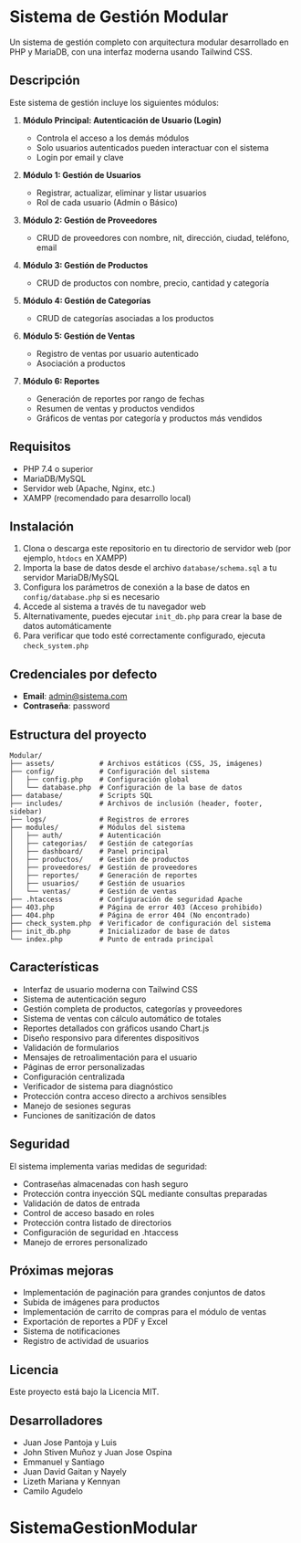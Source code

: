 # Sistema de Gestión Modular

Un sistema de gestión completo con arquitectura modular desarrollado en PHP y MariaDB, con una interfaz moderna usando Tailwind CSS.

## Descripción

Este sistema de gestión incluye los siguientes módulos:

1. **Módulo Principal: Autenticación de Usuario (Login)**
   - Controla el acceso a los demás módulos
   - Solo usuarios autenticados pueden interactuar con el sistema
   - Login por email y clave

2. **Módulo 1: Gestión de Usuarios**
   - Registrar, actualizar, eliminar y listar usuarios
   - Rol de cada usuario (Admin o Básico)

3. **Módulo 2: Gestión de Proveedores**
   - CRUD de proveedores con nombre, nit, dirección, ciudad, teléfono, email

4. **Módulo 3: Gestión de Productos**
   - CRUD de productos con nombre, precio, cantidad y categoría

5. **Módulo 4: Gestión de Categorías**
   - CRUD de categorías asociadas a los productos

6. **Módulo 5: Gestión de Ventas**
   - Registro de ventas por usuario autenticado
   - Asociación a productos

7. **Módulo 6: Reportes**
   - Generación de reportes por rango de fechas
   - Resumen de ventas y productos vendidos
   - Gráficos de ventas por categoría y productos más vendidos

## Requisitos

- PHP 7.4 o superior
- MariaDB/MySQL
- Servidor web (Apache, Nginx, etc.)
- XAMPP (recomendado para desarrollo local)

## Instalación

1. Clona o descarga este repositorio en tu directorio de servidor web (por ejemplo, `htdocs` en XAMPP)
2. Importa la base de datos desde el archivo `database/schema.sql` a tu servidor MariaDB/MySQL
3. Configura los parámetros de conexión a la base de datos en `config/database.php` si es necesario
4. Accede al sistema a través de tu navegador web
5. Alternativamente, puedes ejecutar `init_db.php` para crear la base de datos automáticamente
6. Para verificar que todo esté correctamente configurado, ejecuta `check_system.php`

## Credenciales por defecto

- **Email**: admin@sistema.com
- **Contraseña**: password

## Estructura del proyecto

```
Modular/
├── assets/           # Archivos estáticos (CSS, JS, imágenes)
├── config/           # Configuración del sistema
│   ├── config.php    # Configuración global
│   └── database.php  # Configuración de la base de datos
├── database/         # Scripts SQL
├── includes/         # Archivos de inclusión (header, footer, sidebar)
├── logs/             # Registros de errores
├── modules/          # Módulos del sistema
│   ├── auth/         # Autenticación
│   ├── categorias/   # Gestión de categorías
│   ├── dashboard/    # Panel principal
│   ├── productos/    # Gestión de productos
│   ├── proveedores/  # Gestión de proveedores
│   ├── reportes/     # Generación de reportes
│   ├── usuarios/     # Gestión de usuarios
│   └── ventas/       # Gestión de ventas
├── .htaccess         # Configuración de seguridad Apache
├── 403.php           # Página de error 403 (Acceso prohibido)
├── 404.php           # Página de error 404 (No encontrado)
├── check_system.php  # Verificador de configuración del sistema
├── init_db.php       # Inicializador de base de datos
└── index.php         # Punto de entrada principal
```

## Características

- Interfaz de usuario moderna con Tailwind CSS
- Sistema de autenticación seguro
- Gestión completa de productos, categorías y proveedores
- Sistema de ventas con cálculo automático de totales
- Reportes detallados con gráficos usando Chart.js
- Diseño responsivo para diferentes dispositivos
- Validación de formularios
- Mensajes de retroalimentación para el usuario
- Páginas de error personalizadas
- Configuración centralizada
- Verificador de sistema para diagnóstico
- Protección contra acceso directo a archivos sensibles
- Manejo de sesiones seguras
- Funciones de sanitización de datos

## Seguridad

El sistema implementa varias medidas de seguridad:

- Contraseñas almacenadas con hash seguro
- Protección contra inyección SQL mediante consultas preparadas
- Validación de datos de entrada
- Control de acceso basado en roles
- Protección contra listado de directorios
- Configuración de seguridad en .htaccess
- Manejo de errores personalizado

## Próximas mejoras

- Implementación de paginación para grandes conjuntos de datos
- Subida de imágenes para productos
- Implementación de carrito de compras para el módulo de ventas
- Exportación de reportes a PDF y Excel
- Sistema de notificaciones
- Registro de actividad de usuarios

## Licencia

Este proyecto está bajo la Licencia MIT.

## Desarrolladores

- Juan Jose Pantoja y Luis
- John Stiven Muñoz y Juan Jose Ospina
- Emmanuel y Santiago
- Juan David Gaitan y Nayely
- Lizeth Mariana y Kennyan
- Camilo Agudelo
# SistemaGestionModular
